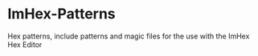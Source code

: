 # ImHex-Patterns
Hex patterns, include patterns and magic files for the use with the ImHex Hex Editor
